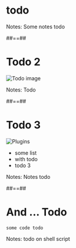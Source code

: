 <!-- .slide: class="transition sfeir-bg-red" -->

# todo

Notes: Some notes todo

##==##
<!-- .slide: class="full-center" -->
# Todo 2

![Todo image](./assets/images/jks-create-job.png)

Notes: Todo

##==##

# Todo 3
![Plugins](./assets/images/jks-rundeck-config.png)

* some list 
* with todo 
* todo 3

Notes: Notes todo 

##==##
# And ... Todo
<!-- .slide: class="big-code" -->

```shell script
some code todo 
``` 

Notes: todo on shell script
